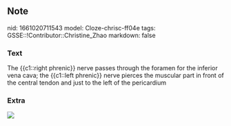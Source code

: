 ## Note
nid: 1661020711543
model: Cloze-chrisc-ff04e
tags: GSSE::!Contributor::Christine_Zhao
markdown: false

### Text
<div>
  <div>
    <div>
      <div>
        The {{c1::right phrenic}} nerve passes through the foramen
        for the inferior vena cava; the {{c1::left phrenic}} nerve
        pierces the muscular part in front of the central tendon
        and just to the left of the pericardium
      </div>
    </div>
  </div>
</div>

### Extra
<img src="Screen%20Shot%202021-06-02%20at%209.48.38%20pm.png">
